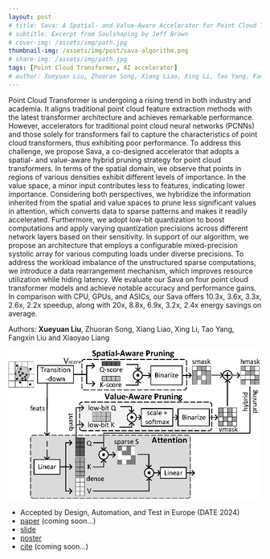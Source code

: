 ```yaml
---
layout: post
# title: Sava: A Spatial- and Value-Aware Accelerator for Point Cloud Transformer
# subtitle: Excerpt from Soulshaping by Jeff Brown
# cover-img: /assets/img/path.jpg
thumbnail-img: /assets/img/post/sava-algorithm.png
# share-img: /assets/img/path.jpg
tags: [Point Cloud Transformer, AI accelerator]
# author: Xueyuan Liu, Zhuoran Song, Xiang Liao, Xing Li, Tao Yang, Fangxin Liu and Xiaoyao Liang
---
```


Point Cloud Transformer is undergoing a rising trend in both industry and academia. It aligns traditional point cloud feature extraction methods with the latest transformer architecture and achieves remarkable performance. However, accelerators for traditional point cloud neural networks (PCNNs) and those solely for transformers fail to capture the characteristics of point cloud transformers, thus exhibiting poor performance. To address this challenge, we propose Sava, a co-designed accelerator that adopts a spatial- and value-aware hybrid pruning strategy for point cloud transformers. In terms of the spatial domain, we observe that points in regions of various densities exhibit different levels of importance. In the value space, a minor input contributes less to features, indicating lower importance. Considering both perspectives, we hybridize the information inherited from the spatial and value spaces to prune less significant values in attention, which converts data to sparse patterns and makes it readily accelerated. Furthermore, we adopt low-bit quantization to boost computations and apply varying quantization precisions across different network layers based on their sensitivity. In support of our algorithm, we propose an architecture that employs a configurable mixed-precision systolic array for various computing loads under diverse precisions. To address the workload imbalance of the unstructured sparse computations, we introduce a data rearrangement mechanism, which improves resource utilization while hiding latency. We evaluate our Sava on four point cloud transformer models and achieve notable accuracy and performance gains. In comparison with CPU, GPUs, and ASICs, our Sava offers 10.3x, 3.6x, 3.3x, 2.6x, 2.2x speedup, along with 20x, 8.8x, 6.9x, 3.2x, 2.4x energy savings on average.

Authors: **Xueyuan Liu**, Zhuoran Song, Xiang Liao, Xing Li, Tao Yang, Fangxin Liu and Xiaoyao Liang


<img src="../assets/img/post/sava-algorithm.png" alt="Sava Algorithm" width="500" height="300" />

* Accepted by Design, Automation, and Test in Europe (DATE 2024)
* [paper]() (coming soon...)
* [slide](../_slides/DATE24-Sava-Xueyuan.pptx)
* [poster](../_poster/FusionArch-poster-DATE.pptx)
* [cite]() (coming soon...)